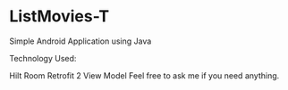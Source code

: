 # ListMovies-T

Simple Android Application using Java

Technology Used:

Hilt
Room
Retrofit 2
View Model
Feel free to ask me if you need anything.

